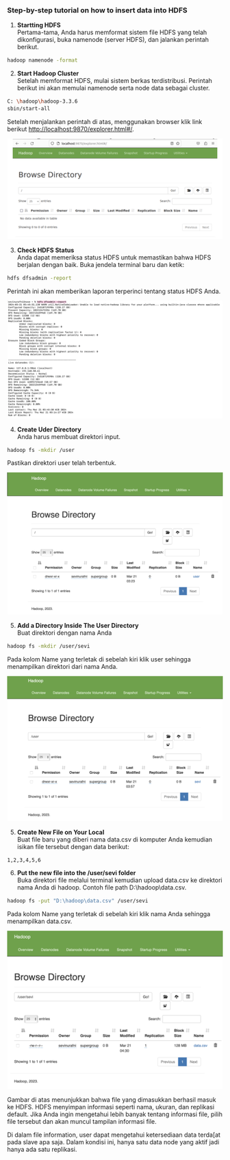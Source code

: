 ### Step-by-step tutorial on how to insert data into HDFS

1. **Startting HDFS** \
Pertama-tama, Anda harus memformat sistem file HDFS yang telah dikonfigurasi, buka namenode (server HDFS), dan jalankan perintah berikut.

```bash
hadoop namenode -format 
```

2. **Start Hadoop Cluster** \
Setelah memformat HDFS, mulai sistem berkas terdistribusi. Perintah berikut ini akan memulai namenode serta node data sebagai cluster.

```bash
C: \hadoop\hadoop-3.3.6
sbin/start-all
```

Setelah menjalankan perintah di atas, menggunakan browser klik link berikut <http://localhost:9870/explorer.html#/>.

<img title="a title" alt="Alt text" src="img/initiate.png">

3. **Check HDFS Status** \
Anda dapat memeriksa status HDFS untuk memastikan bahwa HDFS berjalan dengan baik. Buka jendela terminal baru dan ketik:
```bash
hdfs dfsadmin -report
```
Perintah ini akan memberikan laporan terperinci tentang status HDFS Anda.

<img title="a title" alt="Alt text" src="img/2.png">


4. **Create Uder Directory** \
Anda harus membuat direktori input.
```bash
hadoop fs -mkdir /user
```
Pastikan direktori user telah terbentuk.

<img title="a title" alt="Alt text" src="img/3.png">

5. **Add a Directory Inside The User Directory** \
Buat direktori dengan nama Anda
```bash
hadoop fs -mkdir /user/sevi
```
Pada kolom Name yang terletak di sebelah kiri klik user sehingga menampilkan direktori dari nama Anda.

<img title="a title" alt="Alt text" src="img/4.png">

5. **Create New File on Your Local** \
Buat file baru yang diberi nama data.csv di komputer Anda kemudian isikan file tersebut dengan data berikut:
``` 
1,2,3,4,5,6
```

6. **Put the new file into the /user/sevi folder** \
Buka direktori file melalui terminal kemudian upload data.csv ke direktori nama Anda di hadoop. Contoh file path D:\hadoop\data.csv.
```bash
hadoop fs -put "D:\hadoop\data.csv" /user/sevi
```

Pada kolom Name yang terletak di sebelah kiri klik nama Anda sehingga menampilkan data.csv.

<img title="a title" alt="Alt text" src="img/5.png">

Gambar di atas menunjukkan bahwa file yang dimasukkan berhasil masuk ke HDFS. HDFS menyimpan informasi seperti nama, ukuran, dan replikasi default. Jika Anda ingin mengetahui lebih banyak tentang informasi file, pilih file tersebut dan akan muncul tampilan informasi file.

Di dalam file information, user dapat mengetahui ketersediaan data terda[at pada slave apa saja. Dalam kondisi ini, hanya satu data node yang aktif jadi hanya ada satu replikasi.